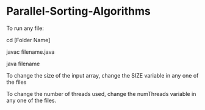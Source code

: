# Parallel-Sorting-Algorithms

To run any file:

cd [Folder Name]

javac filename.java

java filename

To change the size of the input array, change the SIZE variable in any one of the files

To change the number of threads used, change the numThreads variable in any one of the files.
